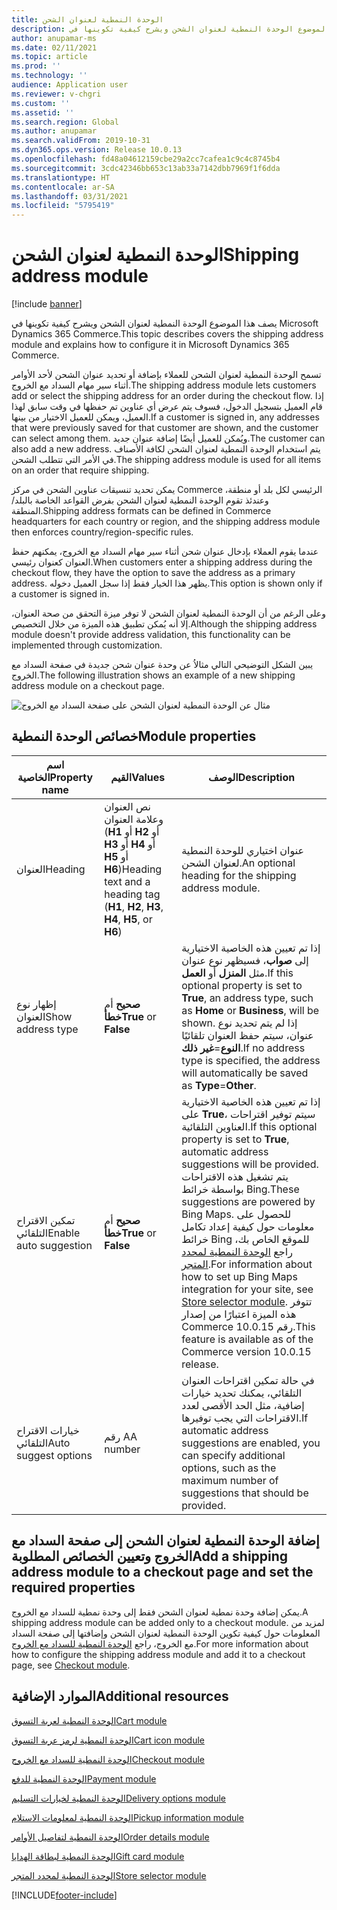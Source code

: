```yaml
---
title: الوحدة النمطية لعنوان الشحن
description: يتناول هذا الموضوع الوحدة النمطية لعنوان الشحن ويشرح كيفية تكوينها في Microsoft Dynamics 365 Commerce.
author: anupamar-ms
ms.date: 02/11/2021
ms.topic: article
ms.prod: ''
ms.technology: ''
audience: Application user
ms.reviewer: v-chgri
ms.custom: ''
ms.assetid: ''
ms.search.region: Global
ms.author: anupamar
ms.search.validFrom: 2019-10-31
ms.dyn365.ops.version: Release 10.0.13
ms.openlocfilehash: fd48a04612159cbe29a2cc7cafea1c9c4c8745b4
ms.sourcegitcommit: 3cdc42346bb653c13ab33a7142dbb7969f1f6dda
ms.translationtype: HT
ms.contentlocale: ar-SA
ms.lasthandoff: 03/31/2021
ms.locfileid: "5795419"
---
```

# <a name="shipping-address-module"></a><span data-ttu-id="c2822-103">الوحدة النمطية لعنوان الشحن</span><span class="sxs-lookup"><span data-stu-id="c2822-103">Shipping address module</span></span>

[!include [banner](includes/banner.md)]

<span data-ttu-id="c2822-104">يصف هذا الموضوع الوحدة النمطية لعنوان الشحن ويشرح كيفية تكوينها في Microsoft Dynamics 365 Commerce.</span><span class="sxs-lookup"><span data-stu-id="c2822-104">This topic describes covers the shipping address module and explains how to configure it in Microsoft Dynamics 365 Commerce.</span></span>

<span data-ttu-id="c2822-105">تسمح الوحدة النمطية لعنوان الشحن للعملاء بإضافة أو تحديد عنوان الشحن لأحد الأوامر أثناء سير مهام السداد مع الخروج.</span><span class="sxs-lookup"><span data-stu-id="c2822-105">The shipping address module lets customers add or select the shipping address for an order during the checkout flow.</span></span> <span data-ttu-id="c2822-106">إذا قام العميل بتسجيل الدخول، فسوف يتم عرض أي عناوين تم حفظها في وقت سابق لهذا العميل، ويمكن للعميل الاختيار من بينها.</span><span class="sxs-lookup"><span data-stu-id="c2822-106">If a customer is signed in, any addresses that were previously saved for that customer are shown, and the customer can select among them.</span></span> <span data-ttu-id="c2822-107">ويُمكن للعميل أيضًا إضافة عنوان جديد.</span><span class="sxs-lookup"><span data-stu-id="c2822-107">The customer can also add a new address.</span></span> <span data-ttu-id="c2822-108">يتم استخدام الوحدة النمطية لعنوان الشحن لكافة الأصناف في الأمر التي تتطلب الشحن.</span><span class="sxs-lookup"><span data-stu-id="c2822-108">The shipping address module is used for all items on an order that require shipping.</span></span>

<span data-ttu-id="c2822-109">يمكن تحديد تنسيقات عناوين الشحن في مركز Commerce الرئيسي لكل بلد أو منطقة، وعندئذ تقوم الوحدة النمطية لعنوان الشحن بفرض القواعد الخاصة بالبلد/المنطقة.</span><span class="sxs-lookup"><span data-stu-id="c2822-109">Shipping address formats can be defined in Commerce headquarters for each country or region, and the shipping address module then enforces country/region-specific rules.</span></span>

<span data-ttu-id="c2822-110">عندما يقوم العملاء بإدخال عنوان شحن أثناء سير مهام السداد مع الخروج، يمكنهم حفظ العنوان كعنوان رئيسي.</span><span class="sxs-lookup"><span data-stu-id="c2822-110">When customers enter a shipping address during the checkout flow, they have the option to save the address as a primary address.</span></span> <span data-ttu-id="c2822-111">يظهر هذا الخيار فقط إذا سجل العميل دخوله.</span><span class="sxs-lookup"><span data-stu-id="c2822-111">This option is shown only if a customer is signed in.</span></span>

<span data-ttu-id="c2822-112">وعلى الرغم من أن الوحدة النمطية لعنوان الشحن لا توفر ميزة التحقق من صحة العنوان، إلا أنه يُمكن تطبيق هذه الميزة من خلال التخصيص.</span><span class="sxs-lookup"><span data-stu-id="c2822-112">Although the shipping address module doesn't provide address validation, this functionality can be implemented through customization.</span></span>

<span data-ttu-id="c2822-113">يبين الشكل التوضيحي التالي مثالاُ عن وحدة عنوان شحن جديدة في صفحة السداد مع الخروج.</span><span class="sxs-lookup"><span data-stu-id="c2822-113">The following illustration shows an example of a new shipping address module on a checkout page.</span></span>

![مثال عن الوحدة النمطية لعنوان الشحن على صفحة السداد مع الخروج](./media/ecommerce-shippingaddress.PNG)

## <a name="module-properties"></a><span data-ttu-id="c2822-115">خصائص الوحدة النمطية</span><span class="sxs-lookup"><span data-stu-id="c2822-115">Module properties</span></span>

| <span data-ttu-id="c2822-116">اسم الخاصية</span><span class="sxs-lookup"><span data-stu-id="c2822-116">Property name</span></span> | <span data-ttu-id="c2822-117">القيم</span><span class="sxs-lookup"><span data-stu-id="c2822-117">Values</span></span> | <span data-ttu-id="c2822-118">الوصف</span><span class="sxs-lookup"><span data-stu-id="c2822-118">Description</span></span> |
|---------------|--------|-------------|
| <span data-ttu-id="c2822-119">العنوان</span><span class="sxs-lookup"><span data-stu-id="c2822-119">Heading</span></span> | <span data-ttu-id="c2822-120">نص العنوان وعلامة العنوان (**H1** أو **H2** أو **H3** أو **H4** أو **H5**  أو **H6**)</span><span class="sxs-lookup"><span data-stu-id="c2822-120">Heading text and a heading tag (**H1**, **H2**, **H3**, **H4**, **H5**, or **H6**)</span></span> | <span data-ttu-id="c2822-121">عنوان اختياري للوحدة النمطية لعنوان الشحن.</span><span class="sxs-lookup"><span data-stu-id="c2822-121">An optional heading for the shipping address module.</span></span> |
| <span data-ttu-id="c2822-122">إظهار نوع العنوان</span><span class="sxs-lookup"><span data-stu-id="c2822-122">Show address type</span></span> | <span data-ttu-id="c2822-123">**صحيح** أم **خطأ**</span><span class="sxs-lookup"><span data-stu-id="c2822-123">**True** or **False**</span></span> | <span data-ttu-id="c2822-124">إذا تم تعيين هذه الخاصية الاختيارية إلى **صواب**، فسيظهر نوع عنوان مثل **المنزل** أو **العمل**.</span><span class="sxs-lookup"><span data-stu-id="c2822-124">If this optional property is set to **True**, an address type, such as **Home** or **Business**, will be shown.</span></span> <span data-ttu-id="c2822-125">إذا لم يتم تحديد نوع عنوان، سيتم حفظ العنوان تلقائيًا **النوع**=**غير ذلك**.</span><span class="sxs-lookup"><span data-stu-id="c2822-125">If no address type is specified, the address will automatically be saved as **Type**=**Other**.</span></span> |
| <span data-ttu-id="c2822-126">تمكين الاقتراح التلقائي</span><span class="sxs-lookup"><span data-stu-id="c2822-126">Enable auto suggestion</span></span>| <span data-ttu-id="c2822-127">**صحيح** أم **خطأ**</span><span class="sxs-lookup"><span data-stu-id="c2822-127">**True** or **False**</span></span> | <span data-ttu-id="c2822-128">إذا تم تعيين هذه الخاصية الاختيارية على **True**، سيتم توفير اقتراحات العناوين التلقائية.</span><span class="sxs-lookup"><span data-stu-id="c2822-128">If this optional property is set to **True**, automatic address suggestions will be provided.</span></span> <span data-ttu-id="c2822-129">يتم تشغيل هذه الاقتراحات بواسطة خرائط Bing.</span><span class="sxs-lookup"><span data-stu-id="c2822-129">These suggestions are powered by Bing Maps.</span></span> <span data-ttu-id="c2822-130">للحصول على معلومات حول كيفية إعداد تكامل خرائط Bing للموقع الخاص بك، راجع [الوحدة النمطية لمحدد المتجر](store-selector.md).</span><span class="sxs-lookup"><span data-stu-id="c2822-130">For information about how to set up Bing Maps integration for your site, see [Store selector module](store-selector.md).</span></span> <span data-ttu-id="c2822-131">تتوفر هذه الميزة اعتبارًا من إصدار Commerce رقم 10.0.15.</span><span class="sxs-lookup"><span data-stu-id="c2822-131">This feature is available as of the Commerce version 10.0.15 release.</span></span>|
|<span data-ttu-id="c2822-132">خيارات الاقتراح التلقائي</span><span class="sxs-lookup"><span data-stu-id="c2822-132">Auto suggest options</span></span>| <span data-ttu-id="c2822-133">رقم A</span><span class="sxs-lookup"><span data-stu-id="c2822-133">A number</span></span>| <span data-ttu-id="c2822-134">في حالة تمكين اقتراحات العنوان التلقائي، يمكنك تحديد خيارات إضافية، مثل الحد الأقصى لعدد الاقتراحات التي يجب توفيرها.</span><span class="sxs-lookup"><span data-stu-id="c2822-134">If automatic address suggestions are enabled, you can specify additional options, such as the maximum number of suggestions that should be provided.</span></span>|

## <a name="add-a-shipping-address-module-to-a-checkout-page-and-set-the-required-properties"></a><span data-ttu-id="c2822-135">إضافة الوحدة النمطية لعنوان الشحن إلى صفحة السداد مع الخروج وتعيين الخصائص المطلوبة</span><span class="sxs-lookup"><span data-stu-id="c2822-135">Add a shipping address module to a checkout page and set the required properties</span></span>

<span data-ttu-id="c2822-136">يمكن إضافة وحدة نمطية لعنوان الشحن فقط إلى وحدة نمطية للسداد مع الخروج.</span><span class="sxs-lookup"><span data-stu-id="c2822-136">A shipping address module can be added only to a checkout module.</span></span> <span data-ttu-id="c2822-137">لمزيد من المعلومات حول كيفية تكوين الوحدة النمطية لعنوان الشحن وإضافتها إلى صفحة السداد مع الخروج، راجع [الوحدة النمطية للسداد مع الخروج](add-checkout-module.md).</span><span class="sxs-lookup"><span data-stu-id="c2822-137">For more information about how to configure the shipping address module and add it to a checkout page, see [Checkout module](add-checkout-module.md).</span></span>

## <a name="additional-resources"></a><span data-ttu-id="c2822-138">الموارد الإضافية</span><span class="sxs-lookup"><span data-stu-id="c2822-138">Additional resources</span></span>

[<span data-ttu-id="c2822-139">الوحدة النمطية لعربة التسوق</span><span class="sxs-lookup"><span data-stu-id="c2822-139">Cart module</span></span>](add-cart-module.md)

[<span data-ttu-id="c2822-140">الوحدة النمطية لرمز عربة التسوق</span><span class="sxs-lookup"><span data-stu-id="c2822-140">Cart icon module</span></span>](cart-icon-module.md)

[<span data-ttu-id="c2822-141">الوحدة النمطية للسداد مع الخروج</span><span class="sxs-lookup"><span data-stu-id="c2822-141">Checkout module</span></span>](add-checkout-module.md)

[<span data-ttu-id="c2822-142">الوحدة النمطية للدفع</span><span class="sxs-lookup"><span data-stu-id="c2822-142">Payment module</span></span>](payment-module.md)

[<span data-ttu-id="c2822-143">الوحدة النمطية لخيارات التسليم</span><span class="sxs-lookup"><span data-stu-id="c2822-143">Delivery options module</span></span>](delivery-options-module.md)

[<span data-ttu-id="c2822-144">الوحدة النمطية لمعلومات الاستلام</span><span class="sxs-lookup"><span data-stu-id="c2822-144">Pickup information module</span></span>](pickup-info-module.md)

[<span data-ttu-id="c2822-145">الوحدة النمطية لتفاصيل الأوامر</span><span class="sxs-lookup"><span data-stu-id="c2822-145">Order details module</span></span>](order-confirmation-module.md)

[<span data-ttu-id="c2822-146">الوحدة النمطية لبطاقة الهدايا</span><span class="sxs-lookup"><span data-stu-id="c2822-146">Gift card module</span></span>](add-giftcard.md)

[<span data-ttu-id="c2822-147">الوحدة النمطية لمحدد المتجر</span><span class="sxs-lookup"><span data-stu-id="c2822-147">Store selector module</span></span>](store-selector.md)


[!INCLUDE[footer-include](../includes/footer-banner.md)]